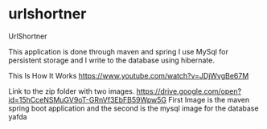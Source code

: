 # urlshortner
UrlShortner

This application is done through maven and spring
I use MySql for persistent storage and I write to the database using hibernate.

This Is How It Works
https://www.youtube.com/watch?v=JDjWvgBe67M

Link to the zip folder with two images.
https://drive.google.com/open?id=15hCceNSMuGV9oT-GRnVf3EbFB59Wpw5G
First Image is the maven spring boot application and the second is the mysql image for the database yafda 

